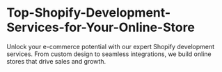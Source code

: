 # Top-Shopify-Development-Services-for-Your-Online-Store
Unlock your e-commerce potential with our expert Shopify development services. From custom design to seamless integrations, we build online stores that drive sales and growth.
